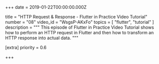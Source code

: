 
+++
date = 2019-01-22T00:00:00.000Z


title = "HTTP Request & Response - Flutter in Practice Video Tutorial"
number = "08"
video_id = "WsgsP-AKxFo"
topics = [ "flutter", "tutorial" ]
description = """
This episode of Flutter in Practice Video Tutorial shows how to perform an HTTP request in Flutter and then how to transform an HTTP response into actual data.
"""

[extra]
priority = 0.6

+++





